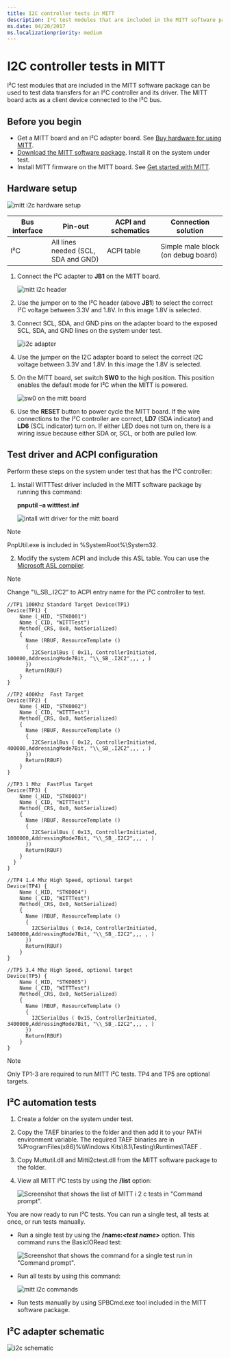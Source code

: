 ```yaml
---
title: I2C controller tests in MITT
description: I²C test modules that are included in the MITT software package can be used to test data transfers for an I²C controller and its driver. The MITT board acts as a client device connected to the I²C bus.
ms.date: 04/20/2017
ms.localizationpriority: medium
---
```


# I2C controller tests in MITT

I²C test modules that are included in the MITT software package can be used to test data transfers for an I²C controller and its driver. The MITT board acts as a client device connected to the I²C bus.

## Before you begin

- Get a MITT board and an I²C adapter board. See [Buy hardware for using MITT](./multi-interface-test-tool--mitt--.md).
- [Download the MITT software package](/previous-versions/dn919810(v=vs.85)). Install it on the system under test.
- Install MITT firmware on the MITT board. See [Get started with MITT](./get-started-with-mitt---.md).

## Hardware setup

![mitt i2c hardware setup](images/i2csetup.png)

| Bus interface | Pin-out                             | ACPI and schematics | Connection solution                |
|---------------|-------------------------------------|---------------------|------------------------------------|
| I²C           | All lines needed (SCL, SDA and GND) | ACPI table          | Simple male block (on debug board) |

1. Connect the I²C adapter to **JB1** on the MITT board.

    ![mitt i2c header](images/i2cheader.png)

2. Use the jumper on to the I²C header (above **JB1**) to select the correct I²C voltage between 3.3V and 1.8V. In this image 1.8V is selected.
3. Connect SCL, SDA, and GND pins on the adapter board to the exposed SCL, SDA, and GND lines on the system under test.

    ![i2c adapter](images/i2c-power.png)

4. Use the jumper on the I2C adapter board to select the correct I2C voltage between 3.3V and 1.8V. In this image the 1.8V is selected.
5. On the MITT board, set switch **SW0** to the high position. This position enables the default mode for I²C when the MITT is powered.

    ![sw0 on the mitt board](images/sw0.png)

6. Use the **RESET** button to power cycle the MITT board. If the wire connections to the I²C controller are correct, **LD7** (SDA indicator) and **LD6** (SCL indicator) turn on. If either LED does not turn on, there is a wiring issue because either SDA or, SCL, or both are pulled low.

## Test driver and ACPI configuration

Perform these steps on the system under test that has the I²C controller:

1. Install WITTTest driver included in the MITT software package by running this command:

    **pnputil –a witttest.inf**

    ![intall witt driver for the mitt board](images/mitt-install-witt.png)

>[!NOTE]
>PnpUtil.exe is included in %SystemRoot%\\System32.

2. Modify the system ACPI and include this ASL table. You can use the [Microsoft ASL compiler](../bringup/microsoft-asl-compiler.md).

  >[!NOTE]
>Change "\\\\\_SB\_.I2C2" to ACPI entry name for the I²C controller to test.

``` syntax
//TP1 100Khz Standard Target Device(TP1)
Device(TP1) {
    Name (_HID, "STK0001")
    Name (_CID, "WITTTest")
    Method(_CRS, 0x0, NotSerialized)
    {
      Name (RBUF, ResourceTemplate ()
      {
        I2CSerialBus ( 0x11, ControllerInitiated, 100000,AddressingMode7Bit, "\\_SB_.I2C2",,, , )
      })
      Return(RBUF)
    }
}

//TP2 400Khz  Fast Target
Device(TP2) {
    Name (_HID, "STK0002")
    Name (_CID, "WITTTest")
    Method(_CRS, 0x0, NotSerialized)
    {
      Name (RBUF, ResourceTemplate ()
      {
        I2CSerialBus ( 0x12, ControllerInitiated, 400000,AddressingMode7Bit, "\\_SB_.I2C2",,, , )
      })
      Return(RBUF)
    }
}

//TP3 1 Mhz  FastPlus Target
Device(TP3) {
    Name (_HID, "STK0003")
    Name (_CID, "WITTTest")
    Method(_CRS, 0x0, NotSerialized)
    {
      Name (RBUF, ResourceTemplate ()
      {
        I2CSerialBus ( 0x13, ControllerInitiated, 1000000,AddressingMode7Bit, "\\_SB_.I2C2",,, , )
      })
      Return(RBUF)
    }
  }
}

//TP4 1.4 Mhz High Speed, optional target
Device(TP4) {
    Name (_HID, "STK0004")
    Name (_CID, "WITTTest")
    Method(_CRS, 0x0, NotSerialized)
    {
      Name (RBUF, ResourceTemplate ()
      {
        I2CSerialBus ( 0x14, ControllerInitiated, 1400000,AddressingMode7Bit, "\\_SB_.I2C2",,, , )
      })
      Return(RBUF)
    }
}

//TP5 3.4 Mhz High Speed, optional target
Device(TP5) {
    Name (_HID, "STK0005")
    Name (_CID, "WITTTest")
    Method(_CRS, 0x0, NotSerialized)
    {
      Name (RBUF, ResourceTemplate ()
      {
        I2CSerialBus ( 0x15, ControllerInitiated, 3400000,AddressingMode7Bit, "\\_SB_.I2C2",,, , )
      })
      Return(RBUF)
    }
}
```

>[!NOTE]
>Only TP1-3 are required to run MITT I²C tests. TP4 and TP5 are optional targets.

## I²C automation tests

1. Create a folder on the system under test.
2. Copy the TAEF binaries to the folder and then add it to your PATH environment variable. The required TAEF binaries are in %ProgramFiles(x86)%\\Windows Kits\\8.1\\Testing\\Runtimes\\TAEF .
3. Copy Muttutil.dll and Mitti2ctest.dll from the MITT software package to the folder.
4. View all MITT I²C tests by using the **/list** option:

    ![Screenshot that shows the list of MITT i 2 c tests in "Command prompt".](images/mitt-i2c-cmds.png)

You are now ready to run I²C tests. You can run a single test, all tests at once, or run tests manually.

- Run a single test by using the **/name:*&lt;test name&gt;*** option. This command runs the BasicIORead test:

  ![Screenshot that shows the command for a single test run in "Command prompt".](images/mitt-i2c-cmds1.png)

- Run all tests by using this command:

  ![mitt i2c commands](images/mitt-i2c-cmds2.png)

- Run tests manually by using SPBCmd.exe tool included in the MITT software package.

## I²C adapter schematic

![i2c schematic](images/i2c-schematic.png)
